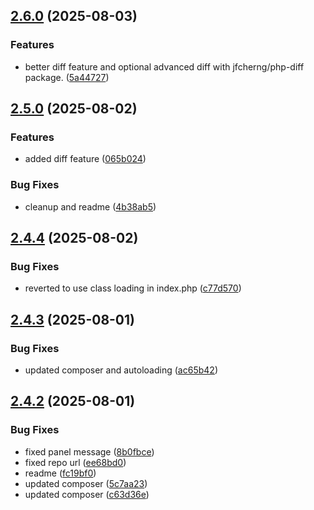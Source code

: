 ## [2.6.0](https://github.com/tearoom1/kirby-content-watch/compare/v2.5.0...v2.6.0) (2025-08-03)


### Features

* better diff feature and optional advanced diff with jfcherng/php-diff package. ([5a44727](https://github.com/tearoom1/kirby-content-watch/commit/5a447279ef1512df91f6785e98ad5e5cf335529f))

## [2.5.0](https://github.com/tearoom1/kirby-content-watch/compare/v2.4.4...v2.5.0) (2025-08-02)


### Features

* added diff feature ([065b024](https://github.com/tearoom1/kirby-content-watch/commit/065b0243d41451bd45af832cb14aeab5d999b324))


### Bug Fixes

* cleanup and readme ([4b38ab5](https://github.com/tearoom1/kirby-content-watch/commit/4b38ab54a6489d87899f8820e29d5282cd4ca39c))

## [2.4.4](https://github.com/tearoom1/kirby-content-watch/compare/v2.4.3...v2.4.4) (2025-08-02)


### Bug Fixes

* reverted to use class loading in index.php ([c77d570](https://github.com/tearoom1/kirby-content-watch/commit/c77d57050be469da9b25d225ef9735907b29b19d))

## [2.4.3](https://github.com/tearoom1/kirby-content-watch/compare/v2.4.2...v2.4.3) (2025-08-01)


### Bug Fixes

* updated composer and autoloading ([ac65b42](https://github.com/tearoom1/kirby-content-watch/commit/ac65b4257efd0e6e1a5152b3deb487f46ccd675b))

## [2.4.2](https://github.com/tearoom1/kirby-content-watch/compare/v1.3.10...v2.4.2) (2025-08-01)


### Bug Fixes

* fixed panel message ([8b0fbce](https://github.com/tearoom1/kirby-content-watch/commit/8b0fbce4fcefbc791b4fbb6fb7515dd66db9aae9))
* fixed repo url ([ee68bd0](https://github.com/tearoom1/kirby-content-watch/commit/ee68bd0dd8a8d2293c124d21c2c58b2003cb2950))
* readme ([fc19bf0](https://github.com/tearoom1/kirby-content-watch/commit/fc19bf070e85c9a79d420e9573a6486a4dca18eb))
* updated composer ([5c7aa23](https://github.com/tearoom1/kirby-content-watch/commit/5c7aa2320da975e8da72bf5c782bb7aa935a133b))
* updated composer ([c63d36e](https://github.com/tearoom1/kirby-content-watch/commit/c63d36e52f74b4e69e91b3cbbe0569f18cb370e4))

